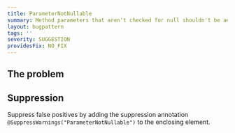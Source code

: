 ```yaml
---
title: ParameterNotNullable
summary: Method parameters that aren't checked for null shouldn't be annotated @Nullable
layout: bugpattern
tags: ''
severity: SUGGESTION
providesFix: NO_FIX
---
```


<!--
*** AUTO-GENERATED, DO NOT MODIFY ***
To make changes, edit the @BugPattern annotation or the explanation in docs/bugpattern.
-->

## The problem


## Suppression
Suppress false positives by adding the suppression annotation `@SuppressWarnings("ParameterNotNullable")` to the enclosing element.
